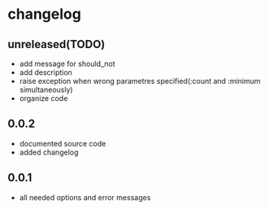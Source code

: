 changelog
=========

unreleased(TODO)
----------------

* add message for should\_not
* add description
* raise exception when wrong parametres specified(:count and :minimum simultaneously)
* organize code

0.0.2
------

* documented source code
* added changelog

0.0.1
------

* all needed options and error messages
